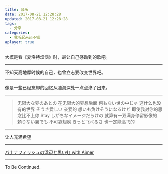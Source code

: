 ```yaml
---
title: 音乐
date: 2017-08-21 12:28:28
updated: 2017-08-21 12:28:28
tags:
  - 分享
categories:
  - 我听起来还不错
aplayer: true
---
```


大概是看《夏洛特烦恼》时，最让自己感动到的歌吧。

<meting-js
 id="139377"
 server="netease"
 type="song"
 theme="#C20C0C">
</meting-js>

---

不知天高地厚时候的自己，也曾立志要改变世界吧。

<meting-js
 id="41664790"
 server="netease"
 type="song"
 theme="#C20C0C">
</meting-js>

---

像是一些已经忘却的回忆从脑海深处一点点渗了出来。

<meting-js
 id="407761576"
 server="netease"
 type="song"
 theme="#C20C0C">
</meting-js>

---

<meting-js
 id="557584656"
 server="netease"
 type="song"
 theme="#C20C0C">
</meting-js>

> 无限大な梦のあとの 在无限大的梦想后面
> 何もない世の中じゃ 这什么也没有的世界
> そうさ爱しい 亲爱的
> 想いも负けそうになるけど 即使我对你的思念比不上你
> Stay しがちなイメージだらけの 就算有一双满身停留影像的
> 頼りない翼でも 不可靠翅膀
> きっと飞べるさ 也一定能高飞的

---

让人充满希望

<meting-js
 id="28287132"
 server="netease"
 type="song"
 theme="#C20C0C">
</meting-js>

---

[バナナフィッシュの浜辺と黒い虹 with Aimer](https://music.163.com/#/song?id=29343309)

<meting-js
 id="29343309"
 server="netease"
 type="song"
 theme="#C20C0C">
</meting-js>

---

To Be Continued.
